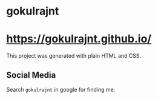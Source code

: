 # gokulrajnt
# https://gokulrajnt.github.io/

This project was generated with plain HTML and CSS.

## Social Media

Search `gokulrajnt` in google for finding me.
